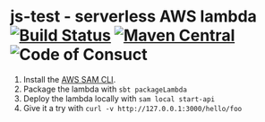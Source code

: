 # js-test - serverless AWS lambda [![Build Status](https://travis-ci.com/ChristopherDavenport/js-test.svg?branch=master)](https://travis-ci.com/ChristopherDavenport/js-test) [![Maven Central](https://maven-badges.herokuapp.com/maven-central/io.chrisdavenport/js-test_2.12/badge.svg)](https://maven-badges.herokuapp.com/maven-central/io.chrisdavenport/js-test_2.12) ![Code of Consuct](https://img.shields.io/badge/Code%20of%20Conduct-Scala-blue.svg)

1. Install the [AWS SAM CLI](https://docs.aws.amazon.com/serverless-application-model/latest/developerguide/serverless-sam-cli-install.html).
2. Package the lambda with `sbt packageLambda`
3. Deploy the lambda locally with `sam local start-api`
4. Give it a try with `curl -v http://127.0.0.1:3000/hello/foo`

